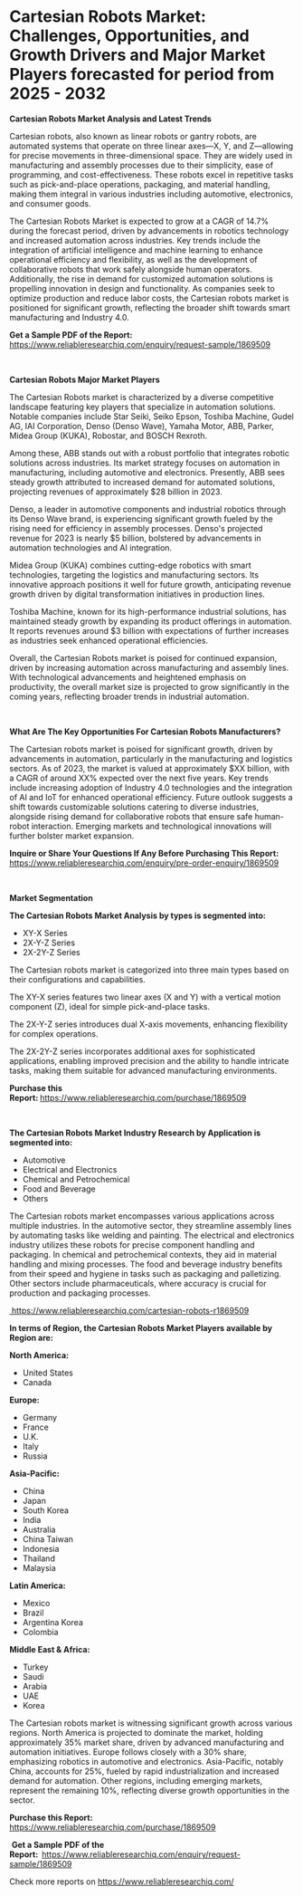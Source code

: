 <p><h1>Cartesian Robots Market: Challenges, Opportunities, and Growth Drivers and Major Market Players forecasted for period from 2025 - 2032</h1></p><p><strong>Cartesian Robots Market Analysis and Latest Trends</strong></p>
<p><p>Cartesian robots, also known as linear robots or gantry robots, are automated systems that operate on three linear axes—X, Y, and Z—allowing for precise movements in three-dimensional space. They are widely used in manufacturing and assembly processes due to their simplicity, ease of programming, and cost-effectiveness. These robots excel in repetitive tasks such as pick-and-place operations, packaging, and material handling, making them integral in various industries including automotive, electronics, and consumer goods.</p><p>The Cartesian Robots Market is expected to grow at a CAGR of 14.7% during the forecast period, driven by advancements in robotics technology and increased automation across industries. Key trends include the integration of artificial intelligence and machine learning to enhance operational efficiency and flexibility, as well as the development of collaborative robots that work safely alongside human operators. Additionally, the rise in demand for customized automation solutions is propelling innovation in design and functionality. As companies seek to optimize production and reduce labor costs, the Cartesian robots market is positioned for significant growth, reflecting the broader shift towards smart manufacturing and Industry 4.0.</p></p>
<p><strong>Get a Sample PDF of the Report:&nbsp;</strong> <a href="https://www.reliableresearchiq.com/enquiry/request-sample/1869509?utm_campaign=3299&utm_medium=2&utm_source=Github&utm_content=ia&utm_term=08042025&utm_id=cartesian-robots">https://www.reliableresearchiq.com/enquiry/request-sample/1869509</a></p>
<p>&nbsp;</p>
<p><strong>Cartesian Robots Major Market Players</strong></p>
<p><p>The Cartesian Robots market is characterized by a diverse competitive landscape featuring key players that specialize in automation solutions. Notable companies include Star Seiki, Seiko Epson, Toshiba Machine, Gudel AG, IAI Corporation, Denso (Denso Wave), Yamaha Motor, ABB, Parker, Midea Group (KUKA), Robostar, and BOSCH Rexroth.</p><p>Among these, ABB stands out with a robust portfolio that integrates robotic solutions across industries. Its market strategy focuses on automation in manufacturing, including automotive and electronics. Presently, ABB sees steady growth attributed to increased demand for automated solutions, projecting revenues of approximately $28 billion in 2023.</p><p>Denso, a leader in automotive components and industrial robotics through its Denso Wave brand, is experiencing significant growth fueled by the rising need for efficiency in assembly processes. Denso's projected revenue for 2023 is nearly $5 billion, bolstered by advancements in automation technologies and AI integration.</p><p>Midea Group (KUKA) combines cutting-edge robotics with smart technologies, targeting the logistics and manufacturing sectors. Its innovative approach positions it well for future growth, anticipating revenue growth driven by digital transformation initiatives in production lines.</p><p>Toshiba Machine, known for its high-performance industrial solutions, has maintained steady growth by expanding its product offerings in automation. It reports revenues around $3 billion with expectations of further increases as industries seek enhanced operational efficiencies.</p><p>Overall, the Cartesian Robots market is poised for continued expansion, driven by increasing automation across manufacturing and assembly lines. With technological advancements and heightened emphasis on productivity, the overall market size is projected to grow significantly in the coming years, reflecting broader trends in industrial automation.</p></p>
<p>&nbsp;</p>
<p><strong>What Are The Key Opportunities For Cartesian Robots Manufacturers?</strong></p>
<p><p>The Cartesian robots market is poised for significant growth, driven by advancements in automation, particularly in the manufacturing and logistics sectors. As of 2023, the market is valued at approximately $XX billion, with a CAGR of around XX% expected over the next five years. Key trends include increasing adoption of Industry 4.0 technologies and the integration of AI and IoT for enhanced operational efficiency. Future outlook suggests a shift towards customizable solutions catering to diverse industries, alongside rising demand for collaborative robots that ensure safe human-robot interaction. Emerging markets and technological innovations will further bolster market expansion.</p></p>
<p><strong>Inquire or Share Your Questions If Any Before Purchasing This Report:</strong> <a href="https://www.reliableresearchiq.com/enquiry/pre-order-enquiry/1869509?utm_campaign=3299&utm_medium=2&utm_source=Github&utm_content=ia&utm_term=08042025&utm_id=cartesian-robots">https://www.reliableresearchiq.com/enquiry/pre-order-enquiry/1869509</a></p>
<p>&nbsp;</p>
<p><strong>Market Segmentation</strong></p>
<p><strong>The Cartesian Robots Market Analysis by types is segmented into:</strong></p>
<p><ul><li>XY-X Series</li><li>2X-Y-Z Series</li><li>2X-2Y-Z Series</li></ul></p>
<p><p>The Cartesian robots market is categorized into three main types based on their configurations and capabilities. </p><p>The XY-X series features two linear axes (X and Y) with a vertical motion component (Z), ideal for simple pick-and-place tasks. </p><p>The 2X-Y-Z series introduces dual X-axis movements, enhancing flexibility for complex operations. </p><p>The 2X-2Y-Z series incorporates additional axes for sophisticated applications, enabling improved precision and the ability to handle intricate tasks, making them suitable for advanced manufacturing environments.</p></p>
<p><strong>Purchase this Report:&nbsp;</strong><a href="https://www.reliableresearchiq.com/purchase/1869509?utm_campaign=3299&utm_medium=2&utm_source=Github&utm_content=ia&utm_term=08042025&utm_id=cartesian-robots">https://www.reliableresearchiq.com/purchase/1869509</a></p>
<p>&nbsp;</p>
<p><strong>The Cartesian Robots Market Industry Research by Application is segmented into:</strong></p>
<p><ul><li>Automotive</li><li>Electrical and Electronics</li><li>Chemical and Petrochemical</li><li>Food and Beverage</li><li>Others</li></ul></p>
<p><p>The Cartesian robots market encompasses various applications across multiple industries. In the automotive sector, they streamline assembly lines by automating tasks like welding and painting. The electrical and electronics industry utilizes these robots for precise component handling and packaging. In chemical and petrochemical contexts, they aid in material handling and mixing processes. The food and beverage industry benefits from their speed and hygiene in tasks such as packaging and palletizing. Other sectors include pharmaceuticals, where accuracy is crucial for production and packaging processes.</p></p>
<p><a href="https://www.reliableresearchiq.com/cartesian-robots-r1869509?utm_campaign=3299&utm_medium=2&utm_source=Github&utm_content=ia&utm_term=08042025&utm_id=cartesian-robots">&nbsp;https://www.reliableresearchiq.com/cartesian-robots-r1869509</a></p>
<p><strong>In terms of Region, the Cartesian Robots Market Players available by Region are:</strong></p>
<p>
    <p> <strong> North America: </strong>
        <ul>
            <li>United States</li>
            <li>Canada</li>
        </ul>
        </p> 
    <p> <strong> Europe: </strong>
        <ul>
            <li>Germany</li>
            <li>France</li>
            <li>U.K.</li>
            <li>Italy</li>
            <li>Russia</li>
        </ul>
        </p> 
    <p> <strong> Asia-Pacific: </strong>
        <ul>
            <li>China</li>
            <li>Japan</li>
            <li>South Korea</li>
            <li>India</li>
            <li>Australia</li>
            <li>China Taiwan</li>
            <li>Indonesia</li>
            <li>Thailand</li>
            <li>Malaysia</li>
        </ul>
        </p> 
    <p> <strong> Latin America: </strong>
        <ul>
            <li>Mexico</li>
            <li>Brazil</li>
            <li>Argentina Korea</li>
            <li>Colombia</li>
        </ul>
        </p> 
    <p> <strong> Middle East & Africa: </strong>
        <ul>
            <li>Turkey</li>
            <li>Saudi</li>
            <li>Arabia</li>
            <li>UAE</li>
            <li>Korea</li>
        </ul>
    </p>
    </p>
<p><p>The Cartesian robots market is witnessing significant growth across various regions. North America is projected to dominate the market, holding approximately 35% market share, driven by advanced manufacturing and automation initiatives. Europe follows closely with a 30% share, emphasizing robotics in automotive and electronics. Asia-Pacific, notably China, accounts for 25%, fueled by rapid industrialization and increased demand for automation. Other regions, including emerging markets, represent the remaining 10%, reflecting diverse growth opportunities in the sector.</p></p>
<p><strong>Purchase this Report: </strong><a href="https://www.reliableresearchiq.com/purchase/1869509?utm_campaign=3299&utm_medium=2&utm_source=Github&utm_content=ia&utm_term=08042025&utm_id=cartesian-robots">https://www.reliableresearchiq.com/purchase/1869509</a></p>
<p>&nbsp;<strong>Get a Sample PDF of the Report:&nbsp;&nbsp;</strong><a href="https://www.reliableresearchiq.com/enquiry/request-sample/1869509?utm_campaign=3299&utm_medium=2&utm_source=Github&utm_content=ia&utm_term=08042025&utm_id=cartesian-robots">https://www.reliableresearchiq.com/enquiry/request-sample/1869509</a></p>
<p><strong></strong></p>
<p>Check more reports on <a href="https://www.reliableresearchiq.com/?utm_campaign=3299&utm_medium=2&utm_source=Github&utm_content=ia&utm_term=08042025&utm_id=cartesian-robots">https://www.reliableresearchiq.com/</a></p>